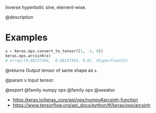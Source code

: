 Inverse hyperbolic sine, element-wise.

@description

# Examples
```python
x = keras.ops.convert_to_tensor([1, -1, 0])
keras.ops.arcsinh(x)
# array([0.88137364, -0.88137364, 0.0], dtype=float32)
```

@returns
Output tensor of same shape as `x`.

@param x
Input tensor.

@export
@family numpy ops
@family ops
@seealso
+ <https:/keras.io/keras_core/api/ops/numpy#arcsinh-function>
+ <https://www.tensorflow.org/api_docs/python/tf/keras/ops/arcsinh>
